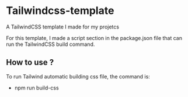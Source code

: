 # Tailwindcss-template
A TailwindCSS template I made for my projetcs  

For this template, I made a script section in the package.json file that can run the TailwindCSS build command.

## How to use ?
To run Tailwind automatic building css file, the command is:
- npm run build-css
